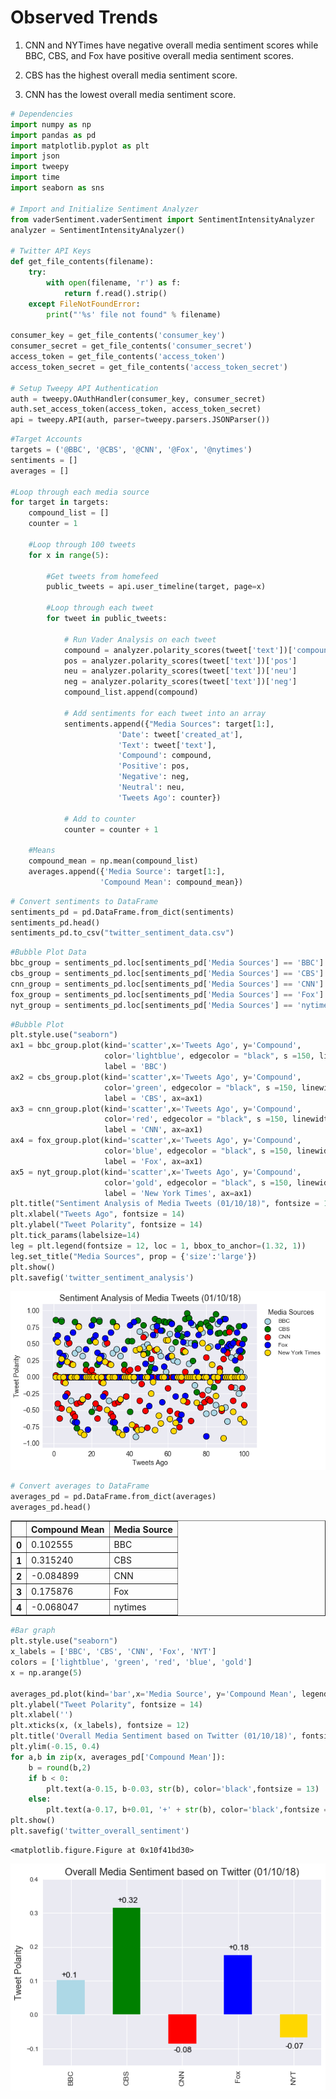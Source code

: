 
# Observed Trends
1) CNN and NYTimes have negative overall media sentiment scores while BBC, CBS, and Fox have positive overall media sentiment scores. 

2) CBS has the highest overall media sentiment score.

3) CNN has the lowest overall media sentiment score.


```python
# Dependencies
import numpy as np
import pandas as pd
import matplotlib.pyplot as plt
import json
import tweepy
import time
import seaborn as sns

# Import and Initialize Sentiment Analyzer
from vaderSentiment.vaderSentiment import SentimentIntensityAnalyzer
analyzer = SentimentIntensityAnalyzer()

# Twitter API Keys
def get_file_contents(filename):
    try:
        with open(filename, 'r') as f:
            return f.read().strip()
    except FileNotFoundError:
        print("'%s' file not found" % filename)

consumer_key = get_file_contents('consumer_key')
consumer_secret = get_file_contents('consumer_secret')
access_token = get_file_contents('access_token')
access_token_secret = get_file_contents('access_token_secret')

# Setup Tweepy API Authentication
auth = tweepy.OAuthHandler(consumer_key, consumer_secret)
auth.set_access_token(access_token, access_token_secret)
api = tweepy.API(auth, parser=tweepy.parsers.JSONParser())
```


```python
#Target Accounts
targets = ('@BBC', '@CBS', '@CNN', '@Fox', '@nytimes')
sentiments = []
averages = []

#Loop through each media source
for target in targets:
    compound_list = []
    counter = 1
    
    #Loop through 100 tweets
    for x in range(5):
        
        #Get tweets from homefeed
        public_tweets = api.user_timeline(target, page=x)
        
        #Loop through each tweet
        for tweet in public_tweets:
            
            # Run Vader Analysis on each tweet
            compound = analyzer.polarity_scores(tweet['text'])['compound']
            pos = analyzer.polarity_scores(tweet['text'])['pos']
            neu = analyzer.polarity_scores(tweet['text'])['neu']
            neg = analyzer.polarity_scores(tweet['text'])['neg']
            compound_list.append(compound)
            
            # Add sentiments for each tweet into an array
            sentiments.append({"Media Sources": target[1:],
                        'Date': tweet['created_at'],
                        'Text': tweet['text'],
                        'Compound': compound,
                        'Positive': pos,
                        'Negative': neg,
                        'Neutral': neu,
                        'Tweets Ago': counter})
    
            # Add to counter 
            counter = counter + 1
        
    #Means
    compound_mean = np.mean(compound_list)
    averages.append({'Media Source': target[1:],
                    'Compound Mean': compound_mean})
```


```python
# Convert sentiments to DataFrame
sentiments_pd = pd.DataFrame.from_dict(sentiments)
sentiments_pd.head()
sentiments_pd.to_csv("twitter_sentiment_data.csv")

```


```python
#Bubble Plot Data
bbc_group = sentiments_pd.loc[sentiments_pd['Media Sources'] == 'BBC']
cbs_group = sentiments_pd.loc[sentiments_pd['Media Sources'] == 'CBS']
cnn_group = sentiments_pd.loc[sentiments_pd['Media Sources'] == 'CNN']
fox_group = sentiments_pd.loc[sentiments_pd['Media Sources'] == 'Fox']
nyt_group = sentiments_pd.loc[sentiments_pd['Media Sources'] == 'nytimes']
```


```python
#Bubble Plot
plt.style.use("seaborn")
ax1 = bbc_group.plot(kind='scatter',x='Tweets Ago', y='Compound',
                     color='lightblue', edgecolor = "black", s =150, linewidth = 1, 
                     label = 'BBC')    
ax2 = cbs_group.plot(kind='scatter',x='Tweets Ago', y='Compound',
                     color='green', edgecolor = "black", s =150, linewidth = 1, 
                     label = 'CBS', ax=ax1) 
ax3 = cnn_group.plot(kind='scatter',x='Tweets Ago', y='Compound',
                     color='red', edgecolor = "black", s =150, linewidth = 1, 
                     label = 'CNN', ax=ax1)
ax4 = fox_group.plot(kind='scatter',x='Tweets Ago', y='Compound',
                     color='blue', edgecolor = "black", s =150, linewidth = 1, 
                     label = 'Fox', ax=ax1)
ax5 = nyt_group.plot(kind='scatter',x='Tweets Ago', y='Compound',
                     color='gold', edgecolor = "black", s =150, linewidth = 1, 
                     label = 'New York Times', ax=ax1)
plt.title("Sentiment Analysis of Media Tweets (01/10/18)", fontsize = 18)
plt.xlabel("Tweets Ago", fontsize = 14)
plt.ylabel("Tweet Polarity", fontsize = 14)
plt.tick_params(labelsize=14)
leg = plt.legend(fontsize = 12, loc = 1, bbox_to_anchor=(1.32, 1))
leg.set_title("Media Sources", prop = {'size':'large'})
plt.show()
plt.savefig('twitter_sentiment_analysis')
```


![png](output_5_0.png)



```python
# Convert averages to DataFrame
averages_pd = pd.DataFrame.from_dict(averages)
averages_pd.head()
```




<div>
<style>
    .dataframe thead tr:only-child th {
        text-align: right;
    }

    .dataframe thead th {
        text-align: left;
    }

    .dataframe tbody tr th {
        vertical-align: top;
    }
</style>
<table border="1" class="dataframe">
  <thead>
    <tr style="text-align: right;">
      <th></th>
      <th>Compound Mean</th>
      <th>Media Source</th>
    </tr>
  </thead>
  <tbody>
    <tr>
      <th>0</th>
      <td>0.102555</td>
      <td>BBC</td>
    </tr>
    <tr>
      <th>1</th>
      <td>0.315240</td>
      <td>CBS</td>
    </tr>
    <tr>
      <th>2</th>
      <td>-0.084899</td>
      <td>CNN</td>
    </tr>
    <tr>
      <th>3</th>
      <td>0.175876</td>
      <td>Fox</td>
    </tr>
    <tr>
      <th>4</th>
      <td>-0.068047</td>
      <td>nytimes</td>
    </tr>
  </tbody>
</table>
</div>




```python
#Bar graph
plt.style.use("seaborn")
x_labels = ['BBC', 'CBS', 'CNN', 'Fox', 'NYT']
colors = ['lightblue', 'green', 'red', 'blue', 'gold']
x = np.arange(5)

averages_pd.plot(kind='bar',x='Media Source', y='Compound Mean', legend = False, color = colors)
plt.ylabel("Tweet Polarity", fontsize = 14)
plt.xlabel('')
plt.xticks(x, (x_labels), fontsize = 12)
plt.title('Overall Media Sentiment based on Twitter (01/10/18)', fontsize = 16)
plt.ylim(-0.15, 0.4)
for a,b in zip(x, averages_pd['Compound Mean']):
    b = round(b,2)
    if b < 0:
        plt.text(a-0.15, b-0.03, str(b), color='black',fontsize = 13)
    else:
        plt.text(a-0.17, b+0.01, '+' + str(b), color='black',fontsize = 13)
plt.show()
plt.savefig('twitter_overall_sentiment')
```


    <matplotlib.figure.Figure at 0x10f41bd30>



![png](output_7_1.png)

